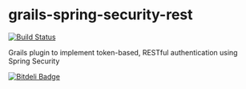grails-spring-security-rest
===========================
[![Build Status](https://drone.io/github.com/alvarosanchez/grails-spring-security-rest/status.png)](https://drone.io/github.com/alvarosanchez/grails-spring-security-rest/latest)

Grails plugin to implement token-based, RESTful authentication using Spring Security


[![Bitdeli Badge](https://d2weczhvl823v0.cloudfront.net/alvarosanchez/grails-spring-security-rest/trend.png)](https://bitdeli.com/free "Bitdeli Badge")

